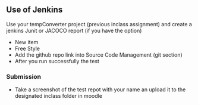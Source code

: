 ## Use of Jenkins
Use your tempConverter project (previous inclass assignment) and create a jenkins Junit or JACOCO report (if you have the option)
- New item
- Free Style
- Add the github repo link into  Source Code Management (git section)
- After you run successfully the test
 
 ### Submission
 
- Take a screenshot of the test repot with your name an upload it to the designated inclass folder in moodle

